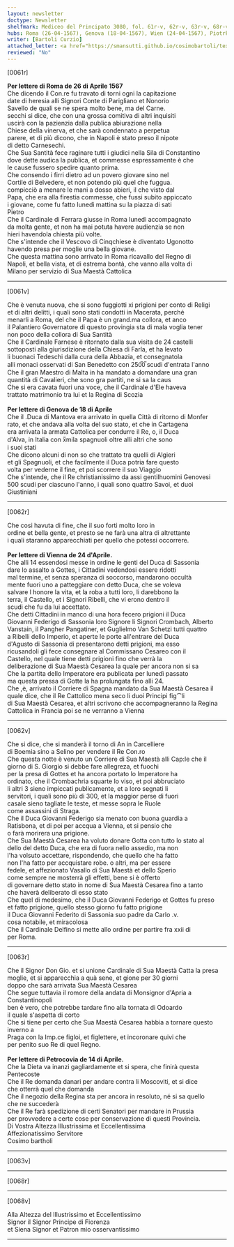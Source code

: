 ```yaml
---
layout: newsletter
doctype: Newsletter
shelfmark: Mediceo del Principato 3080, fol. 61r-v, 62r-v, 63r-v, 68r-v
hubs: Roma (26-04-1567), Genova (18-04-1567), Wien (24-04-1567), Piotrkow Tribunalski (14-04-1567)
writer: [Bartoli Curzio]
attached_letter: <a href="https://smansutti.github.io/cosimobartoli/texts/2978_082/">2978_082</a>
reviewed: "No"
---
```


[0061r]  
  
  
<strong>Per lettere di Roma de 26 di Aprile 1567</strong>  
Che dicendo il Con.re fu travato di torni ogni la capitazione  
date di heresia alli Signori Conte di Parigliano et Nonorio  
Savello de quali se ne spera molto bene, ma del Carne.  
secchi si dice, che con una grossa comitiva di altri inquisiti  
uscirà con la pazienzia dalla publica abiurazione nella  
Chiese della vinerva, et che sarà condennato a perpetua  
parere, et di più dicono, che in Napoli è stato preso il nipote  
di detto Carnesechi.  
Che Sua Santità fece raginare tutti i giudici nella Sila di Constantino  
dove dette audica la publica, et commesse espressamente è che  
le cause fussero spedire quanto prima.  
Che consendo i firri dietro ad un povero giovare sino nel  
Cortile di Belvedere, et non potendo più quel che fuggua.  
compicciò a menare le mani a dosso abieri, il che visto dal  
Papa, che era alla firestia commesse, che fussi subito appiccato  
i giovane, come fu fatto lunedì mattina su la piazza di sati  
Pietro  
Che il Cardinale di Ferrara giusse in Roma lunedì accompagnato  
da molta gente, et non ha mai potuta havere audienzia se non  
hieri havendola chiesta più volte.  
Che s'intende che il Vescovo di Cinqchiese è diventato Ugonotto  
havendo presa per moglie una bella giovane.  
Che questa mattina sono arrivato in Roma ricavallo del Regno di  
Napoli, et bella vista, et di estrema bontà, che vanno alla volta di  
Milano per servizio di Sua Maestà Cattolica  
  
---  

[0061v]  
  
  
Che è venuta nuova, che si sono fuggiotti xi prigioni per conto di Religi  
et di altri delitti, i quali sono stati condotti in Macerata, perché  
menarli a Roma, del che il Papa è un grand.ma collora, et anco  
il Palantiero Governatore di questo provingia sta di mala voglia tener  
non poco della collora di Sua Santità  
Che il Cardinale Farnese è ritornato dalla sua visita de 24 castelli  
sottoposti alla giurisdizione della Chiesa di Farla, et ha levato  
li buonaci Tedeschi dalla cura della Abbazia, et consegnatola  
alli monaci osservati di San Benedetto con 250̅0̅ scudi d'entrata l'anno  
Che il gran Maestro di Malta in ha mandato a domandare una gran  
quantità di Cavalieri, che sono gra partiti, ne si sa la caus  
Che si era cavata fuori una voce, che il Cardinale d'Ele haveva  
trattato matrimonio tra lui et la Regina di Scozia  
<br/><strong>Per lettere di Genova de 18 di Aprile</strong>  
Che il .Duca di Mantova era arrivato in quella Città di ritorno di Monfer  
rato, et che andava alla volta del suo stato, et che in Cartagena  
era arrivata la armata Cattolica per condurre il Re, o, il Duca  
d'Alva, in Italia con x̅mila spagnuoli oltre alli altri che sono  
i suoi stati  
Che dicono alcuni di non so che trattato tra quelli di Algieri  
et gli Spagnuoli, et che facilmente il Duca potria fare questo  
volta per vederne il fine, et poi scorrere il suo Viaggio  
Che s'intende, che il Re christianissimo da assi gentilhuomini Genovesi  
500 scudi per ciascuno l'anno, i quali sono quattro Savoi, et duoi  
Giustiniani  
  
---  

[0062r]  
  
  
Che cosi havuta di fine, che il suo forti molto loro in  
ordine et bella gente, et presto se ne farà una altra di altrettante  
i quali staranno apparecchiati per quello che potessi occorrere.  
<br/><strong>Per lettere di Vienna de 24 d'Aprile.</strong>  
Che alli 14 essendosi messe in ordine le genti del Duca di Sassonia  
dare lo assalto a Gottes, i Cittadini vedendosi essere ridotti  
mal termine, et senza speranza di soccorso, mandarono occultà  
mente fuori uno a patteggiare con detto Duca, che se voleva  
salvare l honore la vita, et la roba a tutti loro, li darebbono la  
terra, il Castello, et i Signori Ribelli, che vi erono dentro il  
scudi che fu da lui accettato.  
Che detti Cittadini in manco di una hora fecero prigioni il Duca  
Giovanni Federigo di Sassonia loro Signore li Signori Crombach, Alberto  
Vanstain, il Pangher Pangatiner, et Guglielmo Van Schetzi tutti quattro  
a Ribelli dello Imperio, et aperte le porte all'entrare del Duca  
d'Agusto di Sassonia di presentarono detti prigioni, ma esso  
ricusandoli gli fece consegnare al Commissano Cesareo con il  
Castello, nel quale tiene detti prigioni fino che verrà la  
deliberazione di Sua Maestà Cesarea la quale per ancora non si sa  
Che la partita dello Imperatore era publicata per lunedì passato  
ma questa pressa di Gotte la ha prolungata fino alli 24.  
Che ,è, arrivato il Corriere di Spagna mandato da Sua Maestà Cesarea il  
quale dice, che il Re Cattolico mena seco li duoi Principi fig⁀li  
di Sua Maestà Cesarea, et altri scrivono che accompagneranno la Regina  
Cattolica in Francia poi se ne verranno a Vienna  
  
---  

[0062v]  
  
  
Che si dice, che si manderà il torno di An in Carcelliere  
di Boemia sino a Selino per vendere il Re Con.ro  
Che questa notte è venuto un Corriere di Sua Maestà alli Cap:le che il  
giorno di S. Giorgio si debbe fare allegreza, et fuochi  
per la presa di Gottes et ha ancora portato lo Imperatore ha  
ordinato, che il Crombachria squarte lo viso, et poi abbruciato  
li altri 3 sieno impiccati publicamente, et a loro segnati li  
servitori, i quali sono più di 300, et la maggior perse di fuori  
casale sieno tagliate le teste, et messe sopra le Ruole  
come assassini di Straga.  
Che il Duca Giovanni Federigo sia menato con buona guardia a  
Ratisbona, et di poi per accqua a Vienna, et si pensio che  
o farà morirera una prigione.  
Che Sua Maestà Cesarea ha voluto donare Gotta con tutto lo stato al  
dello del detto Duca, che era di fuora nello assedio, ma non  
l'ha volsuto accettare, rispondendo, che quello che ha fatto  
non l'ha fatto per accquistare robe. o altri, ma per essere  
fedele, et affezionato Vasallo di Sua Maestà et dello Sperio  
come sempre ne mosterrà gli effetti, bene si è offerto  
di governare detto stato in nome di Sua Maestà Cesarea fino a tanto  
che haverà deliberato di esso stato  
Che quel di medesimo, che il Duca Giovanni Federigo et Gottes fu preso  
et fatto prigione, quello stesso giorno fu fatto prigione  
il Duca Giovanni Federito di Sassonia suo padre da Carlo .v.  
cosa notabile, et miracolosa  
Che il Cardinale Delfino si mette allo ordine per partire fra xxii di  
per Roma.  
  
---  

[0063r]  
  
  
Che il Signor Don Gio. et si unione Cardinale di Sua Maestà Catta la presa  
moglie, et si apparecchia a quà sene, et gione per 30 giorni  
doppo che sarà arrivata Sua Maestà Cesarea  
Che segue tuttavia il romore della andata di Monsignor d'Apria a Constantinopoli  
ben è vero, che potrebbe tardare fino alla tornata di Odoardo  
il quale s'aspetta di corto  
Che si tiene per certo che Sua Maestà Cesarea habbia a tornare questo inverno a  
Praga con la Imp.ce figloi, et figlettere, et incoronare quivi che  
per penito suo Re di quel Regno.  
<br/><strong>Per lettere di Petrocovia de 14 di Aprile.</strong>  
Che la Dieta va inanzi gagliardamente et si spera, che finirà questa  
Pentecoste  
Che il Re domanda danari per andare contra li Moscoviti, et si dice  
che otterrà quel che domanda  
Che il negozio della Regina sta per ancora in resoluto, né si sa quello  
che ne succederà  
Che il Re farà spedizione di certi Senatori per mandare in Prussia  
per provvedere a certe cose per conservazione di questi Provincia.  
Di Vostra Altezza Illustrissima et Eccellentissima  
Affezionatissimo Servitore  
Cosimo bartholi  
  
---  

[0063v]  
  
  
  
---  

[0068r]  
  
  
  
---  

[0068v]  
  
  
Alla Altezza del Illustrissimo et Eccellentissimo  
Signor il Signor Principe di Fiorenza  
et Siena Signor et Patron mio osservantissimo  
  
---  

